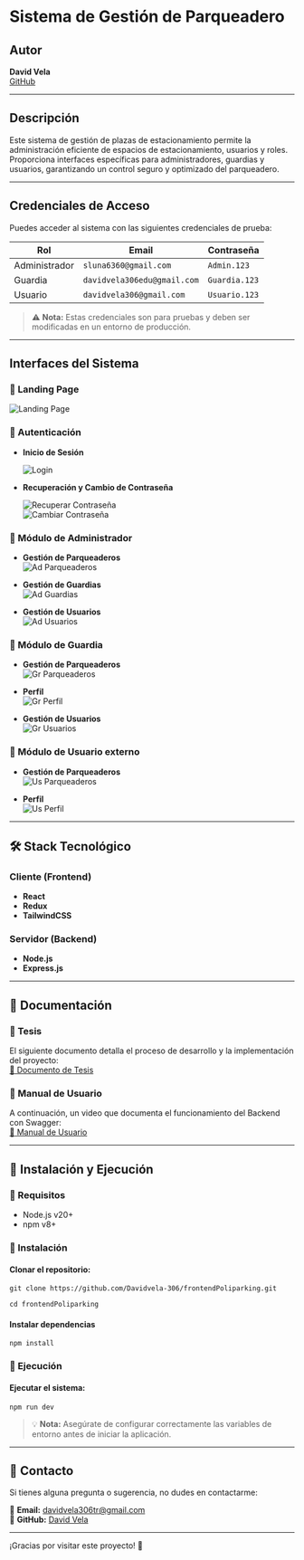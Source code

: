 # Sistema de Gestión de Parqueadero

## Autor

**David Vela**  
[GitHub](https://github.com/Davidvela-306)

---

## Descripción

Este sistema de gestión de plazas de estacionamiento permite la administración eficiente de espacios de estacionamiento, usuarios y roles. Proporciona interfaces específicas para administradores, guardias y usuarios, garantizando un control seguro y optimizado del parqueadero.

---

## Credenciales de Acceso

Puedes acceder al sistema con las siguientes credenciales de prueba:

| Rol           | Email                       | Contraseña    |
| ------------- | --------------------------- | ------------- |
| Administrador | `sluna6360@gmail.com`       | `Admin.123`   |
| Guardia       | `davidvela306edu@gmail.com` | `Guardia.123` |
| Usuario       | `davidvela306@gmail.com`    | `Usuario.123` |

> ⚠ **Nota:** Estas credenciales son para pruebas y deben ser modificadas en un entorno de producción.

---

## Interfaces del Sistema

### 🔹 Landing Page

![Landing Page](https://raw.githubusercontent.com/Davidvela-306/frontendPoliparking/refs/heads/001/fix-new-dispotion-parking-spaces/public/landing.png)

### 🔹 Autenticación

- **Inicio de Sesión**

  ![Login](https://raw.githubusercontent.com/Davidvela-306/frontendPoliparking/refs/heads/001/fix-new-dispotion-parking-spaces/public/login.png)

- **Recuperación y Cambio de Contraseña**

  ![Recuperar Contraseña](https://raw.githubusercontent.com/Davidvela-306/frontendPoliparking/refs/heads/001/fix-new-dispotion-parking-spaces/public/recuperar_contrase%C3%B1a.png)  
  ![Cambiar Contraseña](https://raw.githubusercontent.com/Davidvela-306/frontendPoliparking/refs/heads/001/fix-new-dispotion-parking-spaces/public/cambiar_contrase%C3%B1a.png)

### 🔹 Módulo de Administrador

- **Gestión de Parqueaderos**  
  ![Ad Parqueaderos](https://raw.githubusercontent.com/Davidvela-306/frontendPoliparking/refs/heads/001/fix-new-dispotion-parking-spaces/public/ad_parqueaderos.png)

- **Gestión de Guardias**  
  ![Ad Guardias](https://raw.githubusercontent.com/Davidvela-306/frontendPoliparking/refs/heads/001/fix-new-dispotion-parking-spaces/public/ad_guardias.png)

- **Gestión de Usuarios**  
  ![Ad Usuarios](https://raw.githubusercontent.com/Davidvela-306/frontendPoliparking/refs/heads/001/fix-new-dispotion-parking-spaces/public/ad_usuarios.png)

### 🔹 Módulo de Guardia

- **Gestión de Parqueaderos**  
  ![Gr Parqueaderos](https://raw.githubusercontent.com/Davidvela-306/frontendPoliparking/refs/heads/001/fix-new-dispotion-parking-spaces/public/gr_parqueaderos.png)

- **Perfil**  
  ![Gr Perfil](https://raw.githubusercontent.com/Davidvela-306/frontendPoliparking/refs/heads/001/fix-new-dispotion-parking-spaces/public/gr_perfil.png)

- **Gestión de Usuarios**  
  ![Gr Usuarios](https://raw.githubusercontent.com/Davidvela-306/frontendPoliparking/refs/heads/001/fix-new-dispotion-parking-spaces/public/gr_usuarios.png)

### 🔹 Módulo de Usuario externo

- **Gestión de Parqueaderos**  
  ![Us Parqueaderos](https://raw.githubusercontent.com/Davidvela-306/frontendPoliparking/refs/heads/001/fix-new-dispotion-parking-spaces/public/us_parqueaderos.png)

- **Perfil**  
  ![Us Perfil](https://raw.githubusercontent.com/Davidvela-306/frontendPoliparking/refs/heads/001/fix-new-dispotion-parking-spaces/public/us_perfil.png)

---

## 🛠 Stack Tecnológico

### Cliente (Frontend)

- **React**
- **Redux**
- **TailwindCSS**

### Servidor (Backend)

- **Node.js**
- **Express.js**

---

## 📄 Documentación

### 📌 Tesis

El siguiente documento detalla el proceso de desarrollo y la implementación del proyecto:  
[📄 Documento de Tesis](https://github.com/Davidvela-306/frontendPoliparking/blob/001/fix-new-dispotion-parking-spaces/public/docs/Tesis-Vela-David.pdf)

### 📌 Manual de Usuario

A continuación, un video que documenta el funcionamiento del Backend con Swagger:  
[🎥 Manual de Usuario](https://www.youtube.com/watch?v=yyvhCNp7jI0)

---

## 🚀 Instalación y Ejecución

### 🔧 Requisitos

- Node.js v20+
- npm v8+

### 🔹 Instalación

#### Clonar el repositorio:

`git clone https://github.com/Davidvela-306/frontendPoliparking.git`

`cd frontendPoliparking`

#### Instalar dependencias

`npm install`

### 🔹 Ejecución

#### Ejecutar el sistema:

`npm run dev`

> 💡 **Nota:** Asegúrate de configurar correctamente las variables de entorno antes de iniciar la aplicación.

---

## 📩 Contacto

Si tienes alguna pregunta o sugerencia, no dudes en contactarme:

📧 **Email:** davidvela306tr@gmail.com  
🔗 **GitHub:** [David Vela](https://github.com/Davidvela-306)

---

¡Gracias por visitar este proyecto! 🚀
